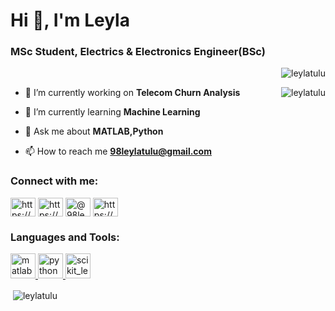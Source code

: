 <h1 align="left">Hi 👋, I'm Leyla</h1>
<h3 align="left">MSc Student, Electrics & Electronics Engineer(BSc)</h3>

<p align="right"> <img src="https://komarev.com/ghpvc/?username=leylatulu&label=Profile%20views&color=0e75b6&style=flat" alt="leylatulu" /> </p>

<p><img align="right" src="https://github-readme-stats.vercel.app/api/top-langs?username=leylatulu&show_icons=true&locale=en&layout=compact" alt="leylatulu" /></p>

- 🔭 I’m currently working on **Telecom Churn Analysis**

- 🌱 I’m currently learning **Machine Learning**

- 💬 Ask me about **MATLAB,Python**

- 📫 How to reach me **98leylatulu@gmail.com**

<h3 align="left">Connect with me:</h3>
<p align="left">
<a href="https://linkedin.com/in/https://www.linkedin.com/in/leylatülü/" target="blank"><img align="center" src="https://cdn.jsdelivr.net/npm/simple-icons@3.0.1/icons/linkedin.svg" alt="https://www.linkedin.com/in/leylatülü/" height="30" width="40" /></a>
<a href="https://stackoverflow.com/users/https://stackoverflow.com/users/14339240/leyla-t%c3%bcl%c3%bc" target="blank"><img align="center" src="https://cdn.jsdelivr.net/npm/simple-icons@3.0.1/icons/stackoverflow.svg" alt="https://stackoverflow.com/users/14339240/leyla-t%c3%bcl%c3%bc" height="30" width="40" /></a>
<a href="https://medium.com/@98leylatulu" target="blank"><img align="center" src="https://cdn.jsdelivr.net/npm/simple-icons@3.0.1/icons/medium.svg" alt="@98leylatulu" height="30" width="40" /></a>
<a href="https://www.hackerrank.com/https://www.hackerrank.com/98leylatulu" target="blank"><img align="center" src="https://cdn.jsdelivr.net/npm/simple-icons@3.0.1/icons/hackerrank.svg" alt="https://www.hackerrank.com/98leylatulu" height="30" width="40" /></a>
</p>

<h3 align="left">Languages and Tools:</h3>
<p align="left"> <a href="https://www.mathworks.com/" target="_blank"> <img src="https://raw.githubusercontent.com/simple-icons/simple-icons/master/icons/mathworks.svg" alt="matlab" width="40" height="40"/> </a> <a href="https://www.python.org" target="_blank"> <img src="https://devicons.github.io/devicon/devicon.git/icons/python/python-original.svg" alt="python" width="40" height="40"/> </a> <a href="https://scikit-learn.org/" target="_blank"> <img src="https://upload.wikimedia.org/wikipedia/commons/0/05/Scikit_learn_logo_small.svg" alt="scikit_learn" width="40" height="40"/> </a> </p>



<p>&nbsp;<img align="center" src="https://github-readme-stats.vercel.app/api?username=leylatulu&show_icons=true&locale=en" alt="leylatulu" /></p>
